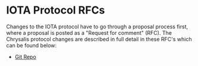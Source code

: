 # IOTA Protocol RFCs

Changes to the IOTA protocol have to go through a proposal process first, where a proposal is posted as a "Request for comment" (RFC). The Chrysalis protocol changes are described in full detail in these RFC's which can be found below:

- [Git Repo](https://github.com/iotaledger/protocol-rfcs/pulls)
